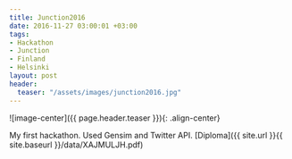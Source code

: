 ```yaml
---
title: Junction2016
date: 2016-11-27 03:00:01 +03:00
tags:
- Hackathon
- Junction
- Finland
- Helsinki
layout: post
header:
  teaser: "/assets/images/junction2016.jpg"
---
```


![image-center]({{ page.header.teaser }}){: .align-center}

My first hackathon. Used Gensim and Twitter API. [Diploma]({{ site.url }}{{ site.baseurl }}/data/XAJMULJH.pdf)

